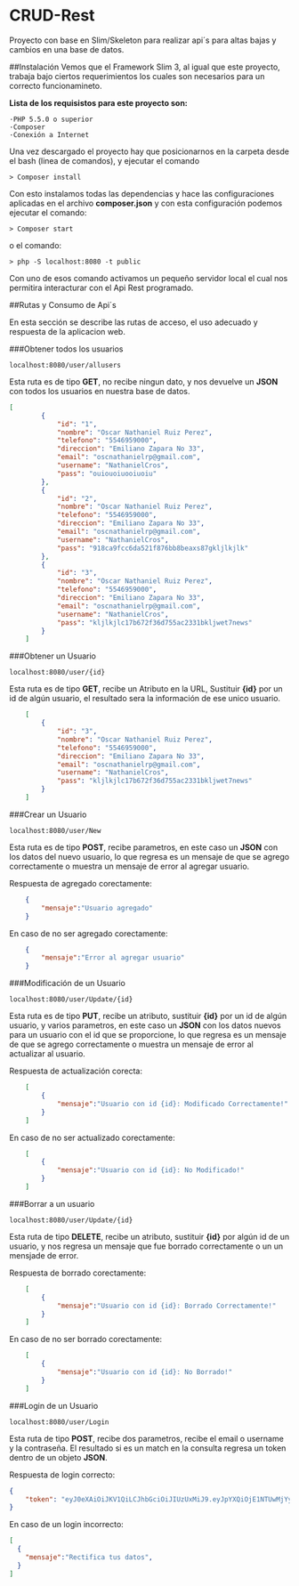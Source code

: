 # CRUD-Rest
Proyecto con base en Slim/Skeleton para realizar api´s para altas bajas y cambios en una base de datos. 

##Instalación 
Vemos que el Framework Slim 3, al igual que este proyecto, trabaja bajo ciertos requerimientos los cuales son necesarios para un correcto funcionamineto.
 
 **Lista de los requisistos para este proyecto son:**

    ·PHP 5.5.0 o superior
    ·Composer
    ·Conexión a Internet
 
 Una vez descargado el proyecto hay que posicionarnos en la carpeta desde el bash (linea de comandos), y ejecutar el comando
 
    > Composer install
    
 Con esto instalamos todas las dependencias y hace las configuraciones aplicadas en el archivo **composer.json** y con esta configuración podemos ejecutar el comando:
 
    > Composer start
    
  o el comando:
  
    > php -S localhost:8080 -t public
  
 Con uno de esos comando activamos un pequeño servidor local el cual nos permitira interacturar con el Api Rest programado.
 
 
 ##Rutas y Consumo de Api´s
 
 En esta sección se describe las rutas de acceso, el uso adecuado y respuesta de la aplicacion web.
 
 ###Obtener todos los usuarios
 
    localhost:8080/user/allusers
 
Esta ruta es de tipo **GET**, no recibe ningun dato, y nos devuelve un **JSON** con todos los usuarios en nuestra base de datos.
    
````json
[
        {
            "id": "1",
            "nombre": "Oscar Nathaniel Ruiz Perez",
            "telefono": "5546959000",
            "direccion": "Emiliano Zapara No 33",
            "email": "oscnathanielrp@gmail.com",
            "username": "NathanielCros",
            "pass": "ouiouoiuooiuoiu"
        },
        {
            "id": "2",
            "nombre": "Oscar Nathaniel Ruiz Perez",
            "telefono": "5546959000",
            "direccion": "Emiliano Zapara No 33",
            "email": "oscnathanielrp@gmail.com",
            "username": "NathanielCros",
            "pass": "918ca9fcc6da521f876bb8beaxs87gkljlkjlk"
        },
        {
            "id": "3",
            "nombre": "Oscar Nathaniel Ruiz Perez",
            "telefono": "5546959000",
            "direccion": "Emiliano Zapara No 33",
            "email": "oscnathanielrp@gmail.com",
            "username": "NathanielCros",
            "pass": "kljlkjlc17b672f36d755ac2331bkljwet7news"
        }
    ]
````

###Obtener un Usuario

    localhost:8080/user/{id}

Esta ruta es de tipo **GET**, recibe un Atributo en la URL, Sustituir **{id}** por un id de algún usuario, el resultado sera la información de ese unico usuario.
````json
    [
        {
            "id": "3",
            "nombre": "Oscar Nathaniel Ruiz Perez",
            "telefono": "5546959000",
            "direccion": "Emiliano Zapara No 33",
            "email": "oscnathanielrp@gmail.com",
            "username": "NathanielCros",
            "pass": "kljlkjlc17b672f36d755ac2331bkljwet7news"
        }
    ] 
````

###Crear un Usuario

    localhost:8080/user/New

Esta ruta es de tipo **POST**, recibe parametros, en este caso un **JSON** con los datos del nuevo usuario, lo que regresa es un mensaje de que se agrego correctamente o muestra un mensaje de error al agregar usuario.

Respuesta de agregado corectamente:

````json
    {
        "mensaje":"Usuario agregado"
    }
````

En caso de no ser agregado corectamente:

````json
    {
        "mensaje":"Error al agregar usuario"
    }
````

###Modificación de un Usuario

    localhost:8080/user/Update/{id}
    
Esta ruta es de tipo **PUT**, recibe un atributo, sustituir **{id}** por un id de algún usuario, y varios parametros, en este caso un **JSON** con los datos nuevos para un usuario con el id que se proporcione, lo que regresa es un mensaje de que se agrego correctamente o muestra un mensaje de error al actualizar al usuario.

Respuesta de actualización corecta:

````json
    [
        {
            "mensaje":"Usuario con id {id}: Modificado Correctamente!"
        }
    ]
````
En caso de no ser actualizado corectamente:

````json
    [
        {
            "mensaje":"Usuario con id {id}: No Modificado!"
        }
    ]
````

###Borrar a un usuario
    
    localhost:8080/user/Update/{id}

Esta ruta de tipo **DELETE**, recibe un atributo, sustituir **{id}** por algún id de un usuario, y nos regresa un mensaje que fue borrado correctamente o un un mensjade de error.

Respuesta de borrado corectamente:

````json
    [
        {
            "mensaje":"Usuario con id {id}: Borrado Correctamente!"
        }
    ]
````
En caso de no ser borrado corectamente:

````json
    [
        {
            "mensaje":"Usuario con id {id}: No Borrado!"
        }
    ]
````

###Login de un Usuario

    localhost:8080/user/Login

Esta ruta de tipo **POST**, recibe dos parametros, recibe el email o username y la contraseña. El resultado si es un match en la consulta regresa un token dentro de un objeto **JSON**.

Respuesta de login correcto:
````json
{
    "token": "eyJ0eXAiOiJKV1QiLCJhbGciOiJIUzUxMiJ9.eyJpYXQiOjE1NTUwMjYyMTUsImV4cCI6MTU1NTExMjYxNSwidXNlciI6eyJpZCI6IjUiLCJub21icmUiOiJPc2NhciBOYXRoYW5pZWwgUnVpeiBQZXJleiIsInRlbGVmb25vIjoiNTU0Njk1OTAwMCIsImRpcmVjY2lvbiI6IkVtaWxpYW5vIFphcGFyYSBObyAzMyIsImVtYWlsIjoib3NjbmF0aGFuaWVscnBAZ21haWwuY29tIiwidXNlcm5hbWUiOiJOYXRoYW5pZWxDcm9zIiwicGFzcyI6ImMxN2I2NzJmMzZkNzU1YWMyMzMxYjliMmYyMjY1MWI5In19.a6bOq8es3nT3kF8BR0vlUwBlrCa2jG6YfQAsShGgbgogtQF-XfvQIu4rXNr5DX89xllQ5YuTXaDcOV_slgJv1w"
}
````
En caso de un login incorrecto:
````json
[
  {
    "mensaje":"Rectifica tus datos",
  }
]
````